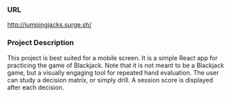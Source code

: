 ### **URL**  
http://jumpingjacks.surge.sh/

### **Project Description**  
This project is best suited for a mobile screen. It is a simple React app for practicing the game of Blackjack. Note that it is not meant to be a Blackjack game, but a visually engaging tool for repeated hand evaluation. The user can study a decision matrix, or simply drill. A session score is displayed after each decision.
